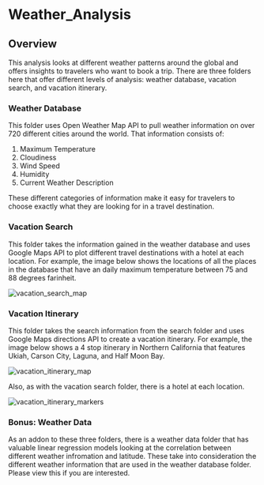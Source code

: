 # Weather_Analysis

## Overview

This analysis looks at different weather patterns around the global and offers insights to travelers who want to book a trip. There are three folders here that offer different levels of analysis: weather database, vacation search, and vacation itinerary.

### Weather Database

This folder uses Open Weather Map API to pull weather information on over 720 different cities around the world. That information consists of:

1. Maximum Temperature
2. Cloudiness
3. Wind Speed
4. Humidity
5. Current Weather Description

These different categories of information make it easy for travelers to choose exactly what they are looking for in a travel destination.

### Vacation Search

This folder takes the information gained in the weather database and uses Google Maps API to plot different travel destinations with a hotel at each location. For example, the image below shows the locations of all the places in the database that have an daily maximum temperature between 75 and 88 degrees farinheit.

![vacation_search_map](https://github.com/Wall-E28/world_weather_analysis/blob/master/vacation_search/weatherpy_vacation_map.png)

### Vacation Itinerary

This folder takes the search information from the search folder and uses Google Maps directions API to create a vacation itinerary. For example, the image below shows a 4 stop itinerary in Northern California that features Ukiah, Carson City, Laguna, and Half Moon Bay.

![vacation_itinerary_map](https://github.com/Wall-E28/world_weather_analysis/blob/master/vacation_itinerary/weatherpy_travel_map.png)

Also, as with the vacation search folder, there is a hotel at each location.

![vacation_itinerary_markers](https://github.com/Wall-E28/world_weather_analysis/blob/master/vacation_itinerary/weatherpy_travel_map_markers.png)

### Bonus: Weather Data

As an addon to these three folders, there is a weather data folder that has valuable linear regression models looking at the correlation between different weather infromation and latitude. These take into consideration the different weather information that are used in the weather database folder. Please view this if you are interested.

